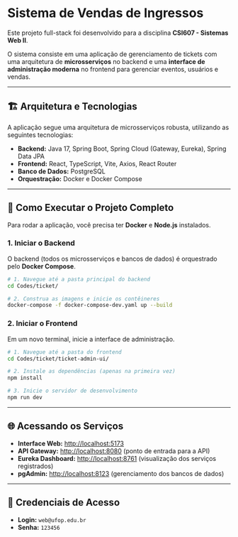 # Sistema de Vendas de Ingressos  

Este projeto full-stack foi desenvolvido para a disciplina **CSI607 - Sistemas Web II**.  

O sistema consiste em uma aplicação de gerenciamento de tickets com uma arquitetura de **microsserviços** no backend e uma **interface de administração moderna** no frontend para gerenciar eventos, usuários e vendas.  

---

## 🏗️ Arquitetura e Tecnologias  

A aplicação segue uma arquitetura de microsserviços robusta, utilizando as seguintes tecnologias:  

- **Backend:** Java 17, Spring Boot, Spring Cloud (Gateway, Eureka), Spring Data JPA  
- **Frontend:** React, TypeScript, Vite, Axios, React Router  
- **Banco de Dados:** PostgreSQL  
- **Orquestração:** Docker e Docker Compose  

---

## 🚀 Como Executar o Projeto Completo  

Para rodar a aplicação, você precisa ter **Docker** e **Node.js** instalados.  

### 1. Iniciar o Backend  

O backend (todos os microsserviços e bancos de dados) é orquestrado pelo **Docker Compose**.  

```bash
# 1. Navegue até a pasta principal do backend
cd Codes/ticket/

# 2. Construa as imagens e inicie os contêineres
docker-compose -f docker-compose-dev.yaml up --build
```

### 2. Iniciar o Frontend  

Em um novo terminal, inicie a interface de administração.  

```bash
# 1. Navegue até a pasta do frontend
cd Codes/ticket/ticket-admin-ui/

# 2. Instale as dependências (apenas na primeira vez)
npm install

# 3. Inicie o servidor de desenvolvimento
npm run dev
```

---

## 🌐 Acessando os Serviços  

- **Interface Web:** [http://localhost:5173](http://localhost:5173)  
- **API Gateway:** [http://localhost:8080](http://localhost:8080) (ponto de entrada para a API)  
- **Eureka Dashboard:** [http://localhost:8761](http://localhost:8761) (visualização dos serviços registrados)  
- **pgAdmin:** [http://localhost:8123](http://localhost:8123) (gerenciamento dos bancos de dados)  

---

## 🔑 Credenciais de Acesso  

- **Login:** `web@ufop.edu.br`  
- **Senha:** `123456`  
